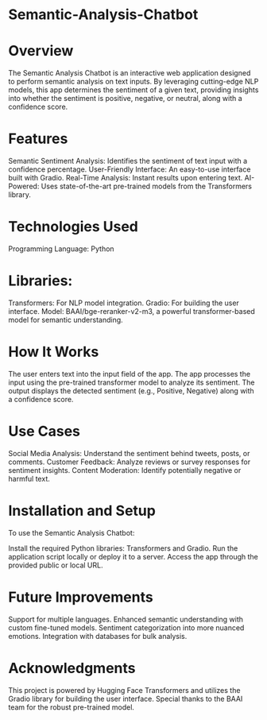 # Semantic-Analysis-Chatbot
# Overview
The Semantic Analysis Chatbot is an interactive web application designed to perform semantic analysis on text inputs. By leveraging cutting-edge NLP models, this app determines the sentiment of a given text, providing insights into whether the sentiment is positive, negative, or neutral, along with a confidence score.

# Features
Semantic Sentiment Analysis: Identifies the sentiment of text input with a confidence percentage.
User-Friendly Interface: An easy-to-use interface built with Gradio.
Real-Time Analysis: Instant results upon entering text.
AI-Powered: Uses state-of-the-art pre-trained models from the Transformers library.
# Technologies Used
Programming Language: Python
# Libraries:
Transformers: For NLP model integration.
Gradio: For building the user interface.
Model: BAAI/bge-reranker-v2-m3, a powerful transformer-based model for semantic understanding.
# How It Works
The user enters text into the input field of the app.
The app processes the input using the pre-trained transformer model to analyze its sentiment.
The output displays the detected sentiment (e.g., Positive, Negative) along with a confidence score.
# Use Cases
Social Media Analysis: Understand the sentiment behind tweets, posts, or comments.
Customer Feedback: Analyze reviews or survey responses for sentiment insights.
Content Moderation: Identify potentially negative or harmful text.
# Installation and Setup
To use the Semantic Analysis Chatbot:

Install the required Python libraries: Transformers and Gradio.
Run the application script locally or deploy it to a server.
Access the app through the provided public or local URL.
# Future Improvements
Support for multiple languages.
Enhanced semantic understanding with custom fine-tuned models.
Sentiment categorization into more nuanced emotions.
Integration with databases for bulk analysis.
# Acknowledgments
This project is powered by Hugging Face Transformers and utilizes the Gradio library for building the user interface. Special thanks to the BAAI team for the robust pre-trained model.
